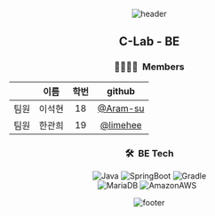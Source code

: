 <div align = "center">

![header](https://capsule-render.vercel.app/api?type=waving&color=gradient&animation=fadeIn&height=230&text=C-Lab&desc=INHA%20SW%20NET-ZERO%20공동%20해커톤&fontSize=60&fontAlign=50&fontAlignY=33&descSize=20&descAlign=50&descAlignY=55)

## C-Lab - BE
### 👨‍👩‍👧‍👦&nbsp; Members

|      | 이름  | 학번  |                      github                       |
|:----:|:---:|:---:|:-------------------------------------------------:|
|  팀원  | 이석현 | 18  |      [@Aram-su](https://github.com/Aram-su)        |
|  팀원  | 한관희 | 19  |      [@limehee](https://github.com/limehee)       |

### 🛠︎&nbsp; BE Tech

![Java](https://img.shields.io/badge/java-%23ED8B00.svg?style=for-the-badge&logo=openjdk&logoColor=white)
![SpringBoot](https://img.shields.io/badge/springboot-6DB33F?style=for-the-badge&logo=springboot&logoColor=white)
![Gradle](https://img.shields.io/badge/gradle-02303A?style=for-the-badge&logo=gradle&logoColor=white)<br>
![MariaDB](https://img.shields.io/badge/MariaDB-003545?style=for-the-badge&logo=mariadb&logoColor=white)
![AmazonAWS](https://img.shields.io/badge/amazonaws-232F3E?style=for-the-badge&logo=amazonaws&logoColor=white)
&nbsp;

![footer](https://capsule-render.vercel.app/api?type=waving&&color=gradient&section=footer)

</div>
